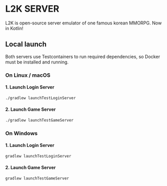 # L2K SERVER
L2K is open-source server emulator of one famous korean MMORPG. Now in Kotlin! 

## Local launch

Both servers use Testcontainers to run required dependencies, so Docker must be installed and running.

### On Linux / macOS

#### 1. Launch Login Server

```bash
./gradlew launchTestLoginServer
```

#### 2. Launch Game Server

```bash
./gradlew launchTestGameServer
```

### On Windows

#### 1. Launch Login Server

```bat
gradlew launchTestLoginServer
```

#### 2. Launch Game Server

```bat
gradlew launchTestGameServer
```

